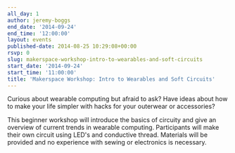 ```yaml
---
all_day: 1
author: jeremy-boggs
end_date: '2014-09-24'
end_time: '12:00:00'
layout: events
published-date: 2014-08-25 10:29:08+00:00
rsvp: 0
slug: makerspace-workshop-intro-to-wearables-and-soft-circuits
start_date: '2014-09-24'
start_time: '11:00:00'
title: 'Makerspace Workshop: Intro to Wearables and Soft Circuits'
---
```


Curious about wearable computing but afraid to ask? Have ideas about how to make your life simpler with hacks for your outerwear or accessories?

This beginner workshop will introduce the basics of circuity and give an overview of current trends in wearable computing. Participants will make their own circuit using LED's and conductive thread. Materials will be provided and no experience with sewing or electronics is necessary. 

